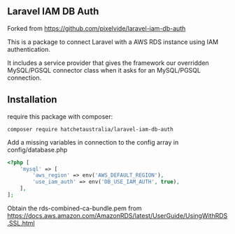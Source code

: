 ## Laravel IAM DB Auth

Forked from https://github.com/pixelvide/laravel-iam-db-auth

This is a package to connect Laravel with a AWS RDS instance using IAM authentication.

It includes a service provider that gives the framework our overridden MySQL/PGSQL connector class when it asks
for an MySQL/PGSQL connection.

## Installation

require this package with composer:

```shell
composer require hatchetaustralia/laravel-iam-db-auth
```

Add a missing variables in connection to the config array in config/database.php

```php
<?php [
    'mysql' => [
        'aws_region' => env('AWS_DEFAULT_REGION'),
        'use_iam_auth' => env('DB_USE_IAM_AUTH', true),
    ],
];
```

Obtain the rds-combined-ca-bundle.pem from https://docs.aws.amazon.com/AmazonRDS/latest/UserGuide/UsingWithRDS.SSL.html